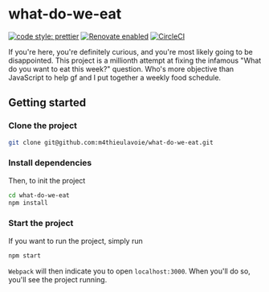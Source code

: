 # what-do-we-eat

[![code style: prettier](https://img.shields.io/badge/code_style-prettier-ff69b4.svg?style=flat-square)](https://github.com/prettier/prettier)
[![Renovate enabled](https://img.shields.io/badge/renovate-enabled-brightgreen.svg)](https://renovatebot.com/)
[![CircleCI](https://circleci.com/gh/circleci/circleci-docs.svg?style=shield)](https://circleci.com/gh/m4thieulavoie/what-do-we-eat)

If you're here, you're definitely curious, and you're most likely going to be disappointed. This project is a millionth attempt at fixing the infamous "What do you want to eat this week?" question. Who's more objective than JavaScript to help gf and I put together a weekly food schedule.

## Getting started

### Clone the project

```bash
git clone git@github.com:m4thieulavoie/what-do-we-eat.git
```

### Install dependencies

Then, to init the project

```bash
cd what-do-we-eat
npm install
```

### Start the project

If you want to run the project, simply run

```bash
npm start
```

`Webpack` will then indicate you to open `localhost:3000`. When you'll do so, you'll see the project running.
